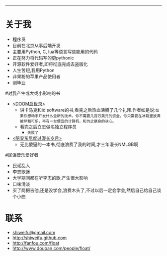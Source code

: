 #  

------------

# 关于我
 * 程序员
  * 目前在北京从事后端开发
  * 主要用Python, C, lua等语言写些能用的代码
  * 正在努力将代码写的更pythonic
  * 开源软件爱好者,即将彻底完成去盗版化 
  * 人生苦短,我用Python
 * 非果粉的苹果产品使用者
 * 刚毕业

#对我产生或大或小影响的书 
 * [<DOOM启世录>](http://book.douban.com/subject/1152971/)
   * 讲卡马克和id software的书,看完之后热血沸腾了几个礼拜.作者如是说:`如果你想动手开发什么全新的技术，你不需要几百万美元的资金，你只需要在冰箱里放满披萨和可乐，再有一台便宜的计算机，和为之献身的决心。`
   * 看完之后立志做名独立程序员 
     * `失败了`
 * [<陪安东尼度过漫长岁月>](http://book.douban.com/subject/3014576/)
   * 无比傻逼的一本书,彻底浪费了我的时间,才三年漫长NMLGB啊

#民谣音乐爱好者 
 * 民谣乱入 
 * 李志歌迷 
  * 大学期间都在听李志的歌,产生很大影响 
 * 口味清淡 
 * 买了两把吉他,还是没学会,浪费木头了,不过以后一定会学会,然后自己给自己谈个小曲 

# 联系
 * <shiweifu@gmail.com> 
 * <http://shiweifu.github.com> 
 * <http://fanfou.com/float> 
 * <http://www.douban.com/people/float/> 
